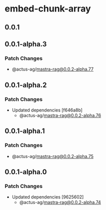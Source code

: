 # embed-chunk-array

## 0.0.1

## 0.0.1-alpha.3

### Patch Changes

- @actus-ag/mastra-rag@0.0.2-alpha.77

## 0.0.1-alpha.2

### Patch Changes

- Updated dependencies [f646a8b]
  - @actus-ag/mastra-rag@0.0.2-alpha.76

## 0.0.1-alpha.1

### Patch Changes

- @actus-ag/mastra-rag@0.0.2-alpha.75

## 0.0.1-alpha.0

### Patch Changes

- Updated dependencies [9625602]
  - @actus-ag/mastra-rag@0.0.2-alpha.74

